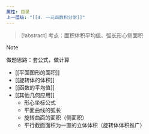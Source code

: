 ```yaml
---
属性: 目录
上一层级: "[[4. 一元函数积分学]]"
---
```


> [!abstract] 
> 考点：面积体积平均值、弧长形心侧面积

> [!note] 
> 
> 做题思路：套公式，做计算

- [[平面图形的面积]]
- [[旋转体的体积]]
- [[函数的平均值]]
- [[其他几何应用]]
	- 形心坐标公式
	- 平面曲线的弧长
	- 旋转曲面的面积（侧面积）
	- 平行截面面积为一直的立体体积（旋转体体积推广）